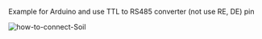 Example for Arduino
and use TTL to RS485 converter (not use RE, DE) pin

![how-to-connect-Soil](https://github.com/summation2009/Modbus-sensor/assets/100085999/59854c79-1877-487d-94f8-892081a55dd4)
